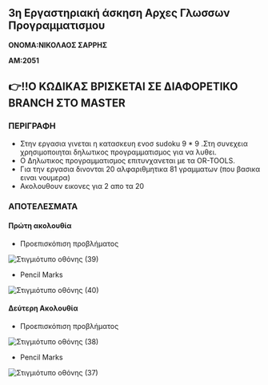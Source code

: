 ## 3η Εργαστηριακή άσκηση Αρχες Γλωσσων Προγραμματισμου

**ΟΝΟΜΑ:ΝΙΚΟΛΑΟΣ ΣΑΡΡΗΣ**

**ΑΜ:2051**

**:point_right:!!O ΚΩΔΙΚΑΣ ΒΡΙΣΚΕΤΑΙ ΣΕ ΔΙΑΦΟΡΕΤΙΚΟ BRANCH ΣΤΟ MASTER**
---

### ΠΕΡΙΓΡΑΦΗ
  * Στην εργασια γινεται η κατασκευη ενοσ sudoku 9 * 9 .Στη συνεχεια χρησιμοποιηται δηλωτικος προγραμματισμος για να λυθει.
  * Ο Δηλωτικος προγραμματισμος επιτυνχανεται με τα OR-TOOLS.
  * Για την εργασια δινονται 20 αλφαριθμητικα 81 γραμματων (που βασικα ειναι νουμερα)
  * Ακολουθουν εικονες για 2 απο τα 20

### ΑΠΟΤΕΛΕΣΜΑΤΑ
#### Πρώτη ακολουθία

* Προεπισκόπιση προβλήματος

![Στιγμιότυπο οθόνης (39)](https://user-images.githubusercontent.com/65713677/120868182-1acacb00-c59c-11eb-8c45-3fb0c8344b72.png)


* Pencil Marks

![Στιγμιότυπο οθόνης (40)](https://user-images.githubusercontent.com/65713677/120868187-20281580-c59c-11eb-8871-8368fd038ae4.png)

#### Δεύτερη Ακολουθία

* Προεπισκόπιση προβλήματος

![Στιγμιότυπο οθόνης (38)](https://user-images.githubusercontent.com/65713677/120868207-2f0ec800-c59c-11eb-991f-b168db849fed.png)

* Pencil Marks 

![Στιγμιότυπο οθόνης (37)](https://user-images.githubusercontent.com/65713677/120868214-333ae580-c59c-11eb-92bd-a30e8510fe1b.png)

